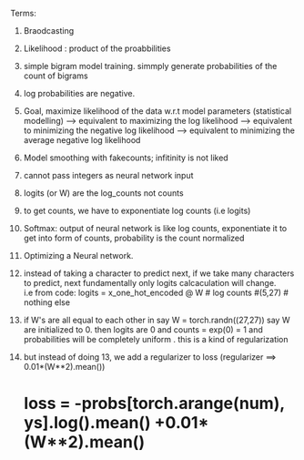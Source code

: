 Terms:

1. Braodcasting

2. Likelihood : product of the proabbilities

3. simple bigram model training. simmply generate probabilities of the count of bigrams

4. log probabilities are negative. 

5. Goal, maximize likelihood of the data w.r.t model parameters (statistical modelling)
	--> equivalent to maximizing the log likelihood
	--> equivalent to minimizing the negative log likelihood
	--> equivalent to minimizing the average negative log likelihood
	
6. Model smoothing with fakecounts; infitinity is not liked

7. cannot pass integers as neural network input
8. logits (or W) are the log_counts not counts
9. to get counts, we have to exponentiate log counts (i.e logits)

10. Softmax: output of neural network is like log counts, 
   exponentiate it to get into form of counts, probability is the count normalized
   
11. Optimizing a Neural network. 
12. instead of taking a character to predict next, if we take many characters to predict, next
	fundamentally only logits calcaculation will change.  
	i.e from code: logits = x_one_hot_encoded @ W    # log counts #(5,27) # nothing else
	
13. if W's are all equal to each other in say 
	W = torch.randn((27,27)) say W are initialized to 0. then logits are 0 and counts = exp(0) = 1
	and probabilities will be completely uniform . this is a kind of regularization
	
14. but instead of doing 13, we add a regularizer to loss (regularizer ==> 0.01*(W**2).mean())
    # loss = -probs[torch.arange(num), ys].log().mean() +0.01*(W**2).mean()

	
